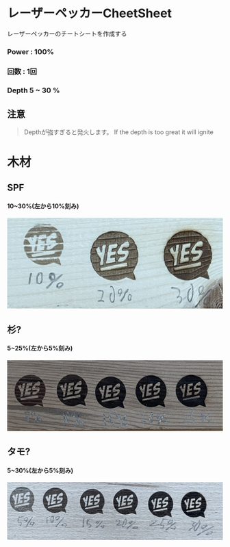 # レーザーペッカーCheetSheet

レーザーペッカーのチートシートを作成する

### Power : 100%
### 回数 : 1回
### Depth 5 ~ 30 %

## 注意
 >Depthが強すぎると発火します。
 >If the depth is too great it will ignite

# 木材

## SPF

#### 10~30%(左から10%刻み)

![Image](SPF.JPG "SPF")

## 杉?

#### 5~25%(左から5%刻み)

![Image](杉.JPG "杉?")

## タモ?

#### 5~30%(左から5%刻み)

![Image](タモ.JPG "タモ?")

